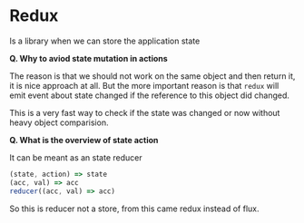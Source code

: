 # Redux

Is a library when we can store the application state

**Q. Why to aviod state mutation in actions**

The reason is that we should not work on the same object and then return it, it is nice approach at all.  But the more important reason is that `redux` will emit event about state changed if the reference to this object did changed.

This is a very fast way to check if the state was changed or now without heavy object comparision.

**Q. What is the overview of state action**

It can be meant as an state reducer

```javascript
(state, action) => state
(acc, val) => acc
reducer((acc, val) => acc)
```

So this is reducer not a store, from this came redux instead of flux.
